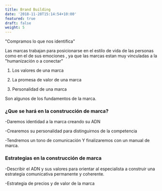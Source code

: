 ```yaml
---
title: Brand Building
date: '2018-11-28T15:14:54+10:00'
featured: true
draft: false
weight: 5
---
```

"Compramos lo que nos identifica"

Las marcas trabajan para posicionarse en el estilo de vida de las personas como en el de sus emociones , ya que las marcas estan muy vinculadas a la "humanización o a conectar"

1.  Los valores de una marca

2.  La promesa de valor de una marca

3.  Personalidad de una marca

Son algunos de los fundamentos de la marca.

### **¿Que se hará en la construcción de marca?**

\-Daremos identidad a la marca creando su ADN


\-Crearemos su personalidad para distinguirnos de la competencia


\-Tendremos un tono de comunicación Y finalizaremos con un manual de marca.

### &#xD;&#xA;**Estrategias en la construcción de marca**

\-Describir el ADN y sus valores para orientar al especialista a construir una estrategia comunicativa permanente y coherente.


\-Estrategia de precios y de valor de la marca

